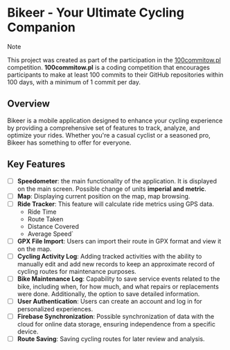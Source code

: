 # Bikeer - Your Ultimate Cycling Companion

> [!NOTE]  
> This project was created as part of the participation in the [100commitow.pl](https://100commitow.pl) competition.
**100commitow.pl** is a coding competition that encourages participants to make at least 100 commits to their GitHub repositories within 100 days, with a minimum of 1 commit per day.


## Overview

Bikeer is a mobile application designed to enhance your cycling experience by providing a comprehensive set of features to track, analyze, and optimize your rides. Whether you're a casual cyclist or a seasoned pro, Bikeer has something to offer for everyone.

## Key Features
- [ ] **Speedometer**: the main functionality of the application. It is displayed on the main screen. Possible change of units **imperial and metric**.
- [ ] **Map**: Displaying current position on the map, map browsing.
- [ ] **Ride Tracker**: This feature will calculate ride metrics using GPS data.
    - Ride Time
    - Route Taken
    - Distance Covered
    - Average Speed`
- [ ] **GPX File Import**: Users can import their route in GPX format and view it on the map.
- [ ] **Cycling Activity Log**: Adding tracked activities with the ability to manually edit and add new records to keep an approximate record of cycling routes for maintenance purposes.
- [ ] **Bike Maintenance Log**: Capability to save service events related to the bike, including when, for how much, and what repairs or replacements were done. Additionally, the option to save detailed information.
- [ ] **User Authentication**: Users can create an account and log in for personalized experiences.
- [ ] **Firebase Synchronization**: Possible synchronization of data with the cloud for online data storage, ensuring independence from a specific device.
- [ ] **Route Saving**: Saving cycling routes for later review and analysis.
